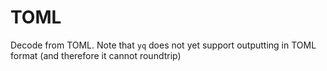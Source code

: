 # TOML

Decode from TOML. Note that `yq` does not yet support outputting in TOML format (and therefore it cannot roundtrip)

